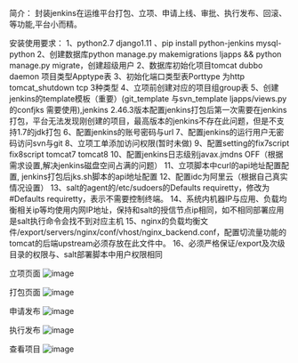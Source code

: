 简介：
   封装jenkins在运维平台打包、立项、申请上线、审批、执行发布、回滚、等功能,平台小而精。


安装使用要求：
1、python2.7   django1.11 、pip install python-jenkins mysql-python
2、创建数据库python manage.py makemigrations ljapps && python manage.py migrate，创建超级用户
2、数据库初始化项目tomcat   dubbo  daemon  项目类型Apptype表
3、初始化端口类型表Porttype 为http  tomcat_shutdown  tcp  3种类型
4、立项前创建对应的项目组group表
5、创建jenkins的template模板（重要）(git_template    与svn_template ljapps/views.py的confjks 需要使用),jenkins 2.46.3版本配置jenkins打包后第一次需要在jenkins打包，平台无法发现刚创建的项目，最高版本的jenkins不存在此问题，但是不支持1.7的jdk打包
6、配置jenkins的账号密码与url
7、配置jenkins的运行用户无密码访问svn与git
8、立项工单添加访问权限(暂时未做)
9、配置setting的fix7script    fix8script   tomcat7  tomcat8
10、配置jenkins日志级别javax.jmdns	OFF（根据需求设置,解决jenkins磁盘空间占满的问题）
11、立项脚本中curl的api地址配置配置, jenkins打包后jks.sh脚本的api地址配置
12、配置idc为阿里云（根据自己真实情况设置）
13、salt的agent的/etc/sudoers的Defaults    requiretty，修改为 #Defaults    requiretty，表示不需要控制终端。
14、系统内机器IP与应用、负载均衡相关ip等均使用内网IP地址，保持和salt的授信节点ip相同，如不相同部署应用是salt执行命令会找不到对应主机
15、nginx的负载均衡文件/export/servers/nginx/conf/vhost/nginx_backend.conf，配置切流量功能的tomcat的后端upstream必须存放在此文件中。
16、必须严格保证/export及次级目录的权限与、salt部署脚本中用户权限相同

立项页面
![image](https://github.com/renxiaotian/opsplat/blob/master/ljops/static/tupian/lixiang.jpg)

打包页面
![image](https://github.com/renxiaotian/opsplat/blob/master/ljops/static/tupian/dabao.jpg)

申请发布
![image](https://github.com/renxiaotian/opsplat/blob/master/ljops/static/tupian/shenqingfabu.jpg)

执行发布
![image](https://github.com/renxiaotian/opsplat/blob/master/ljops/static/tupian/fabu.jpg)

查看项目
![image](https://github.com/renxiaotian/opsplat/blob/master/ljops/static/tupian/chakanproject.jpg)
